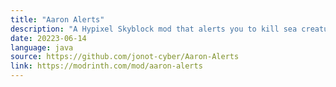 ```yaml
---
title: "Aaron Alerts"
description: "A Hypixel Skyblock mod that alerts you to kill sea creatures."
date: 20223-06-14
language: java
source: https://github.com/jonot-cyber/Aaron-Alerts
link: https://modrinth.com/mod/aaron-alerts
---
```


